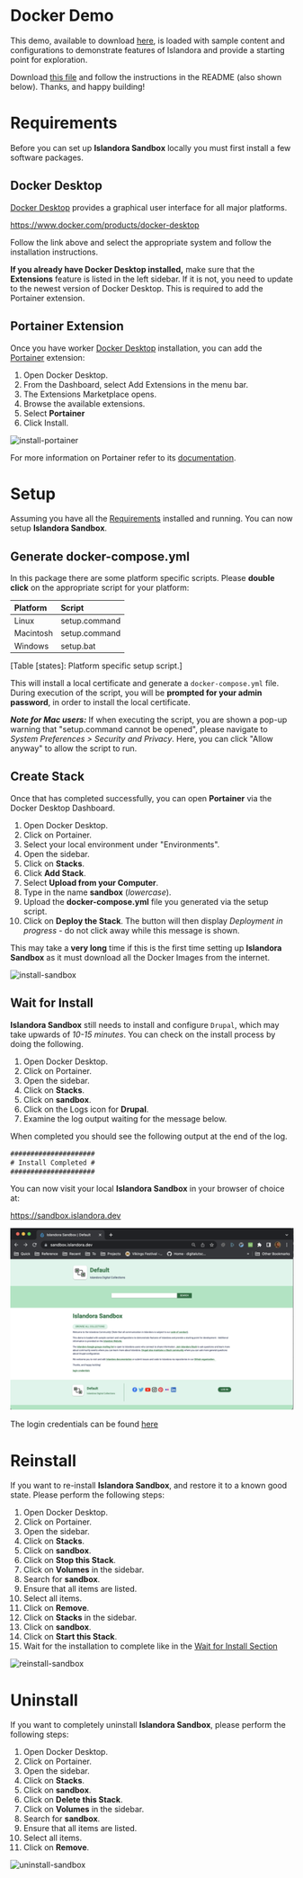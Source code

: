 # Docker Demo

This demo, available to download [here](https://drive.google.com/file/d/1mA3sLIoqYlSlUgvJ0N05NpCQJ0nW6N1m/view?usp=sharing), is loaded with sample content and configurations to demonstrate
features of Islandora and provide a starting point for exploration. 

Download [this file](https://drive.google.com/file/d/1mA3sLIoqYlSlUgvJ0N05NpCQJ0nW6N1m/view?usp=sharing) and follow the instructions in the README (also shown below). Thanks, and happy building!


Requirements
==============================================================

Before you can set up **Islandora Sandbox** locally you must first install a few
software packages.

Docker Desktop
--------------------------------------------------------------

[Docker Desktop](https://www.docker.com/products/docker-desktop) provides a
graphical user interface for all major platforms.

<https://www.docker.com/products/docker-desktop>

Follow the link above and select the appropriate system and follow the
installation instructions.

**If you already have Docker Desktop installed,** make sure that the **Extensions** 
feature is listed in the left sidebar. If it is not, you need to update to the newest 
version of Docker Desktop. This is required to add the Portainer extension.

Portainer Extension
--------------------------------------------------------------

Once you have worker [Docker Desktop](#dockerdesktop) installation, you can add
the [Portainer](https://portainer.io/) extension:

1. Open Docker Desktop.
2. From the Dashboard, select Add Extensions in the menu bar.
3. The Extensions Marketplace opens.
4. Browse the available extensions.
5. Select **Portainer**
6. Click Install.

![install-portainer](../assets/docker_demo_Install_Portainer.gif)

For more information on Portainer refer to its
[documentation](https://docs.portainer.io/).

Setup
==============================================================

Assuming you have all the [Requirements](#requirements) installed
and running. You can now setup **Islandora Sandbox**.

Generate docker-compose.yml
--------------------------------------------------------------

In this package there are some platform specific scripts. Please **double
click** on the appropriate script for your platform:

| Platform  | Script        |
| :-------- | :------------ |
| Linux     | setup.command |
| Macintosh | setup.command |
| Windows   | setup.bat     |
[Table [states]: Platform specific setup script.]

This will install a local certificate and generate a `docker-compose.yml` file.
During execution of the script, you will be **prompted for your admin password**, 
in order to install the local certificate.

_**Note for Mac users:**_ If when executing the script, you are shown a pop-up warning
that "setup.command cannot be opened", please navigate to _System Preferences >
Security and Privacy_. Here, you can click "Allow anyway" to allow the script to run.

Create Stack
--------------------------------------------------------------

Once that has completed successfully, you can open **Portainer** via the Docker
Desktop Dashboard. 

1. Open Docker Desktop.
2. Click on Portainer.
3. Select your local environment under "Environments".
4. Open the sidebar.
5. Click on **Stacks**.
6. Click **Add Stack**.
7. Select **Upload from your Computer**.
8. Type in the name **sandbox** (_lowercase_).
9. Upload the **docker-compose.yml** file you generated via the setup script.
10. Click on **Deploy the Stack**. The button will then display _Deployment in progress_  - do not click away while this message is shown.

This may take a **very long** time if this is the first time setting up
**Islandora Sandbox** as it must download all the Docker Images from the
internet. 

![install-sandbox](../assets/docker_demo_Install_Sandbox.gif)

Wait for Install
--------------------------------------------------------------

**Islandora Sandbox** still needs to install and configure `Drupal`, which may
take upwards of _10-15 minutes_. You can check on the install process by doing
the following.

1. Open Docker Desktop.
2. Click on Portainer.
3. Open the sidebar.
4. Click on **Stacks**.
5. Click on **sandbox**.
6. Click on the Logs icon for **Drupal**.
7. Examine the log output waiting for the message below.

When completed you should see the following output at the end of the log.

```
#####################
# Install Completed #
#####################
```

You can now visit your local **Islandora Sandbox** in your browser of choice at:

<https://sandbox.islandora.dev>

![sandbox](../assets/docker_demo_Sandbox.png)

The login credentials can be found
[here](https://github.com/Islandora/documentation/wiki/Sandbox.Islandora.ca-online-credentials)

Reinstall
==============================================================

If you want to re-install **Islandora Sandbox**, and restore it to a known good
state. Please perform the following steps:

1. Open Docker Desktop.
2. Click on Portainer.
3. Open the sidebar.
4. Click on **Stacks**.
5. Click on **sandbox**.
6. Click on **Stop this Stack**.
7. Click on **Volumes** in the sidebar.
8. Search for **sandbox**.
9. Ensure that all items are listed.
10. Select all items.
11. Click on **Remove**.
12. Click on **Stacks** in the sidebar.
13. Click on **sandbox**.
14. Click on **Start this Stack**.
15. Wait for the installation to complete like in the [Wait for Install Section](#waitforinstall)

![reinstall-sandbox](../assets/docker_demo_Reinstall_Sandbox.gif)

Uninstall
==============================================================

If you want to completely uninstall **Islandora Sandbox**, please perform the
following steps:

1. Open Docker Desktop.
2. Click on Portainer.
3. Open the sidebar.
4. Click on **Stacks**.
5. Click on **sandbox**.
6. Click on **Delete this Stack**.
7. Click on **Volumes** in the sidebar.
8. Search for **sandbox**.
9. Ensure that all items are listed.
10. Select all items.
11. Click on **Remove**.

![uninstall-sandbox](../assets/docker_demo_Uninstall_Sandbox.gif)
